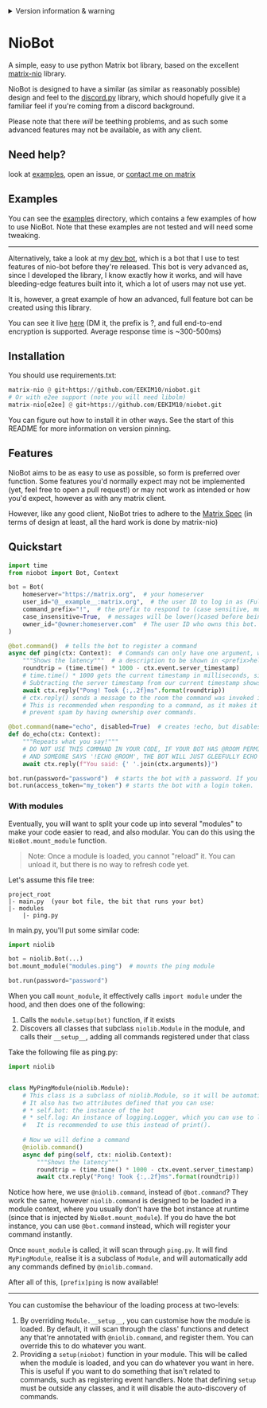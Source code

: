 <details>
    <summary>Version information & warning</summary>
This library does not currently have a "stable" version, as such all versions will be <code>0.1.0.dev&lt;Commit Number&gt;+g&lt;Commit Hash&gt;</code>.
In order to pin to a specific version you should use the following in a requirements.txt or equivalent:
    
```
matrix-nio @ git+https://github.com/EEKIM10/niobot.git@<commit number>
# or for e2ee
matrix-nio[e2ee] @ git+https://github.com/EEKIM10/niobot.git@<commit number>
```
</details>

# NioBot
A simple, easy to use python Matrix bot library, based on the excellent 
[matrix-nio](https://pypi.org/project/matrix-nio/) library.

NioBot is designed to have a similar (as similar as reasonably possible) design and feel to the
[discord.py](https://pypi.org/project/discord.py) library, which should hopefully give it a familiar feel if you're
coming from a discord background.

Please note that there *will* be teething problems, and as such some advanced features may not be
available, as with any client.

## Need help?
look at [examples](/examples), open an issue, or [contact me on matrix](https://matrix.to/#/@nex:nexy7574.co.uk)

## Examples
You can see the [examples](/examples) directory, which contains a few examples of how to use NioBot.
Note that these examples are not tested and will need some tweaking.

---

Alternatively, take a look at my [dev bot](https://github.com/EEKIM10/niobot-test), which is a bot that I use to test
features of nio-bot before they're released.
This bot is very advanced as, since I developed the library, I know exactly how it works, and will have bleeding-edge
features built into it, which a lot of users may not use yet.

It is, however, a great example of how an advanced, full feature bot can be created using this library.

You can see it live [here](https://matrix.to/#/@jimmy-bot:nexy7574.co.uk)
(DM it, the prefix is ?, and full end-to-end encryption is supported. Average response time is ~300-500ms)

## Installation
You should use requirements.txt:
```python
matrix-nio @ git+https://github.com/EEKIM10/niobot.git
# Or with e2ee support (note you will need libolm)
matrix-nio[e2ee] @ git+https://github.com/EEKIM10/niobot.git
```
You can figure out how to install it in other ways. See the start of this README for more information on version
pinning.

## Features
NioBot aims to be as easy to use as possible, so form is preferred over function.
Some features you'd normally expect may not be implemented (yet, feel free to open a pull request!) or may not work as 
intended or how you'd expect, however as with any matrix client.

However, like any good client, NioBot tries to adhere to the 
[Matrix Spec](https://spec.matrix.org/v1.7/client-server-api) (in terms of design at least, all the hard work is 
done by matrix-nio)

## Quickstart
```python
import time
from niobot import Bot, Context

bot = Bot(
    homeserver="https://matrix.org",  # your homeserver
    user_id="@__example__:matrix.org",  # the user ID to log in as (Fully qualified)
    command_prefix="!",  # the prefix to respond to (case sensitive, must be lowercase if below is True)
    case_insensitive=True,  # messages will be lower()cased before being handled. This is recommended.
    owner_id="@owner:homeserver.com"  # The user ID who owns this bot. Optional, but required for bot.is_owner(...).
)

@bot.command()  # tells the bot to register a command
async def ping(ctx: Context):  # Commands can only have one argument, which is the context.
    """Shows the latency"""  # a description to be shown in <prefix>help (optional)
    roundtrip = (time.time() * 1000 - ctx.event.server_timestamp)
    # time.time() * 1000 gets the current timestamp in milliseconds, since server_timestamp is in milliseconds
    # Subtracting the server timestamp from our current timestamp shows how long it took for us to get the server event
    await ctx.reply("Pong! Took {:,.2f}ms".format(roundtrip))
    # ctx.reply() sends a message to the room the command was invoked in, and automatically adds a reply marker
    # This is recommended when responding to a command, as it makes it easier to follow the conversation, and can
    # prevent spam by having ownership over commands.

@bot.command(name="echo", disabled=True)  # creates !echo, but disables the command (it won't show up in help, or run)
def do_echo(ctx: Context):
    """Repeats what you say!"""
    # DO NOT USE THIS COMMAND IN YOUR CODE, IF YOUR BOT HAS @ROOM PERMISSIONS
    # AND SOMEONE SAYS '!ECHO @ROOM', THE BOT WILL JUST GLEEFULLY ECHO BACK '@ROOM'!
    await ctx.reply(f"You said: {' '.join(ctx.arguments)}")

bot.run(password="password")  # starts the bot with a password. If you already have a login token, see:
bot.run(access_token="my_token") # starts the bot with a login token.
```

### With modules
Eventually, you will want to split your code up into several "modules" to make your code easier to read, and also
modular. You can do this using the `NioBot.mount_module` function.

> Note: Once a module is loaded, you cannot "reload" it. You can unload it, but there is no way to refresh code yet.

Let's assume this file tree:
```
project_root
|- main.py  (your bot file, the bit that runs your bot)
|- modules
    |- ping.py
```

In main.py, you'll put some similar code:
```python
import niolib

bot = niolib.Bot(...)
bot.mount_module("modules.ping")  # mounts the ping module

bot.run(password="password")
```

When you call `mount_module`, it effectively calls `import module` under the hood, and then does one of the following:

1. Calls the `module.setup(bot)` function, if it exists
2. Discovers all classes that subclass `niolib.Module` in the module, and calls their `__setup__`, adding all commands
registered under that class

Take the following file as ping.py:
```python
import niolib


class MyPingModule(niolib.Module):
    # This class is a subclass of niolib.Module, so it will be automatically discovered and loaded
    # It also has two attributes defined that you can use:
    # * self.bot: the instance of the bot
    # * self.log: An instance of logging.Logger, which you can use to log messages to the console or log file.
    #   It is recommended to use this instead of print().
    
    # Now we will define a command
    @niolib.command()
    async def ping(self, ctx: niolib.Context):
        """Shows the latency"""
        roundtrip = (time.time() * 1000 - ctx.event.server_timestamp)
        await ctx.reply("Pong! Took {:,.2f}ms".format(roundtrip))
```

Notice how here, we use `@niolib.command`, instead of `@bot.command`? They work the same, however
`niolib.command` is designed to be loaded in a module context, where you usually don't have the bot instance at runtime
(since that is injected by `NioBot.mount_module`). If you do have the bot instance, you can use `@bot.command` instead,
which will register your command instantly.

Once `mount_module` is called, it will scan through `ping.py`. It will find `MyPingModule`, realise it is a subclass
of `Module`, and will automatically add any commands defined by `@niolib.command`.

After all of this, `[prefix]ping` is now available!

---

You can customise the behaviour of the loading process at two-levels:

1. By overriding `Module.__setup__`, you can customise how the module is loaded. By default, it will scan through the
class' functions and detect any that're annotated with `@niolib.command`, and register them. You can override this
to do whatever you want.
2. Providing a `setup(niobot)` function in your module. This will be called when the module is loaded, and you can
do whatever you want in here. This is useful if you want to do something that isn't related to commands, such as
registering event handlers. Note that defining `setup` must be outside any classes, and it will disable the
auto-discovery of commands.
